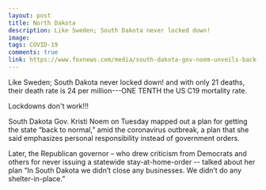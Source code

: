 ```yaml
---
layout: post
title: North Dakota
description: Like Sweden; South Dakota never locked down!
image: 
tags: COVID-19
comments: true
link: https://www.foxnews.com/media/south-dakota-gov-noem-unveils-back-to-normal-plan-says-it-places-power-in-hands-of-the-people
---
```

Like Sweden; South Dakota never locked down! and with only 21 deaths,
their death rate is 24 per million---ONE TENTH the US C19 mortality
rate.

Lockdowns don't work!!!

South Dakota Gov. Kristi Noem on Tuesday mapped out a plan for getting
the state “back to normal,” amid the coronavirus outbreak, a plan that
she said emphasizes personal responsibility instead of government
orders.

Later, the Republican governor – who drew criticism from Democrats and
others for never issuing a statewide stay-at-home-order -- talked about
her plan “In South Dakota we didn’t close any businesses. We didn’t do
any shelter-in-place.”


